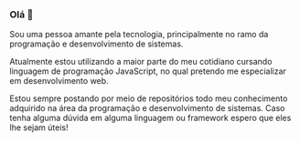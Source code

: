 ### Olá 👋

Sou uma pessoa amante pela tecnologia, principalmente no ramo da programação e desenvolvimento de sistemas.

Atualmente estou utilizando a maior parte do meu cotidiano cursando linguagem de programação JavaScript, no qual pretendo me especializar em desenvolvimento web.

Estou sempre postando por meio de repositórios todo meu conhecimento adquirido na área da programação e desenvolvimento de sistemas. Caso tenha alguma dúvida em alguma linguagem ou framework espero que eles lhe sejam úteis!

<!--
**leo123nunes/leo123nunes** is a ✨ _special_ ✨ repository because its `README.md` (this file) appears on your GitHub profile.



